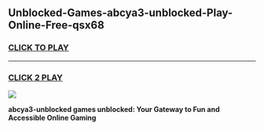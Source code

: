 
## Unblocked-Games-abcya3-unblocked-Play-Online-Free-qsx68
<h3>
<a href="https://premium76.site?title=abcya3-unblocked&ref=26A">CLICK TO PLAY</a></h3>
<hr>

<h3>
<a href="https://premium76.site?title=abcya3-unblocked&ref=26A">CLICK 2 PLAY</a>
  
</h3>

<a href="https://premium76.site?title=abcya3-unblocked&ref=26A"><img src="https://clearcache.store/games.png"></a>


**abcya3-unblocked games unblocked: Your Gateway to Fun and Accessible Online Gaming**
